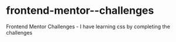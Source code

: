 # frontend-mentor--challenges
Frontend Mentor Challenges  - I have learning css by completing the challenges
